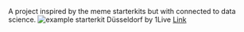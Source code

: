 A project inspired by the meme starterkits but with connected to data science. 
![example starterkit Düsseldorf by 1Live ](kit_ddorf_wdr.png) [Link](https://www.instagram.com/p/CjIG-0EKhWb/?utm_source=ig_web_copy_link)

